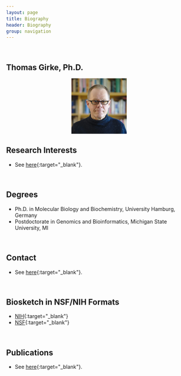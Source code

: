 ```yaml
---
layout: page
title: Biography
header: Biography
group: navigation
---
```

<br/>

## Thomas Girke, Ph.D. 

<p align="center"><a href="https://girke.bioinformatics.ucr.edu/bio/"><img src="/members/thomas-girke.jpeg" alt="image" style="width:150px;"/></a></p>

## Research Interests

* See [here](https://girke.bioinformatics.ucr.edu/){:target="_blank"}.

<br/>

## Degrees  

* Ph.D. in Molecular Biology and Biochemistry, University Hamburg, Germany  
* Postdoctorate in Genomics and Bioinformatics, Michigan State University, MI  

<br/>

## Contact

* See [here](https://girke.bioinformatics.ucr.edu/contact/){:target="_blank"}.

<br/>

## Biosketch in NSF/NIH Formats

* [NIH](https://docs.google.com/document/d/1A3UwqyzVqVv_11cG0nQKDMUbZ-W2Qg0QLBITL66OuRM/edit?usp=sharing){:target="_blank"}
* [NSF](https://docs.google.com/document/d/17EQxWPAVNkBwgAFqkefRmy_Y3XRlyUMeicPegRDXqeo/edit?usp=sharing){:target="_blank"}

<br/>

## Publications

* See [here]({{site.baseurl}}/pubs/){:target="_blank"}.


